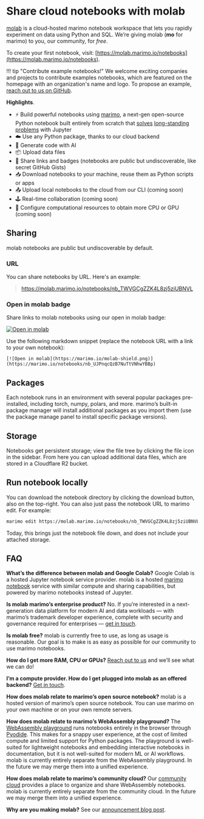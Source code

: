 # Share cloud notebooks with molab

[molab](https://molab.marimo.io/notebooks) is a cloud-hosted marimo notebook
workspace that lets you rapidly experiment on data using Python and SQL. We’re
giving molab (**mo** for marimo) to you, our community, for *free*.

To create your first notebook, visit:
[https://molab.marimo.io/notebooks](https://molab.marimo.io/notebooks).

!!! tip "Contribute example notebooks!"
    We welcome exciting companies and projects to contribute examples notebooks,
    which are featured on the homepage with an organization's name and logo. To propose an example,
    [reach out to us on GitHub](https://github.com/marimo-team/marimo/issues).

**Highlights**.

- ⚡️ Build powerful notebooks using [marimo](https://github.com/marimo-team/marimo), a next-gen open-source Python notebook built entirely from scratch that [solves](https://marimo.io/blog/lessons-learned) [long-standing](https://marimo.io/blog/python-not-json) [problems](https://leomurta.github.io/papers/pimentel2019a.pdf) with Jupyter
- ☁️ Use any Python package, thanks to our cloud backend
- 🤖 Generate code with AI
- 📦 Upload data files
- 🔗 Share links and badges (notebooks are public but undiscoverable, like secret GitHub Gists)
- 📥 Download notebooks to your machine, reuse them as Python scripts or apps
- 📤 Upload local notebooks to the cloud from our CLI (coming soon)
- 🕹️ Real-time collaboration (coming soon)
- 🧩 Configure computational resources to obtain more CPU or GPU (coming soon)


## Sharing

molab notebooks are public but undiscoverable by default.

### URL

You can share notebooks by URL. Here's an example:

> https://molab.marimo.io/notebooks/nb_TWVGCgZZK4L8zj5ziUBNVL

### Open in molab badge

Share links to molab notebooks using our open in molab badge:

[![Open in molab](https://marimo.io/molab-shield.png)](https://molab.marimo.io/notebooks/nb_TWVGCgZZK4L8zj5ziUBNVL)

Use the following markdown snippet (replace the notebook URL with a link to your own notebook):

```
[![Open in molab](https://marimo.io/molab-shield.png)](https://marimo.io/notebooks/nb_UJPnqcQzB7NuTtVNhwYBBp) 
```

## Packages

Each notebook runs in an environment with several popular packages
pre-installed, including torch, numpy, polars, and more. marimo’s built-in
package manager will install additional packages as you import them (use the
package manage panel to install specific package versions).

## Storage

Notebooks get persistent storage; view the file tree by clicking the file icon
in the sidebar. From here you can upload additional data files, which are
stored in a Cloudflare R2 bucket.

## Run notebook locally

You can download the notebook directory by clicking the download button, also
on the top-right. You can also just pass the notebook URL to marimo edit. For
example:

```bash
marimo edit https://molab.marimo.io/notebooks/nb_TWVGCgZZK4L8zj5ziUBNVL
```

Today, this brings just the notebook file down, and does not include your attached storage.

## FAQ

**What’s the difference between molab and Google Colab?** Google Colab is a hosted Jupyter notebook service provider. molab is a hosted [marimo notebook](https://github.com/marimo-team/marimo) service with similar compute and sharing capabilities, but powered by marimo notebooks instead of Jupyter.

**Is molab marimo’s enterprise product?** No. If you’re interested in a
next-generation data platform for modern AI and data workloads — with marimo’s
trademark developer experience, complete with security and governance required
for enterprises — [get in touch](mailto:contact@marimo.io).

**Is molab free?** molab is currently free to use, as long as usage is reasonable. Our goal is to make is as easy as possible for our community to use marimo notebooks.

**How do I get more RAM, CPU or GPUs?** [Reach out to us](https://marimo.io/discord) and we’ll see what we can do!

**I’m a compute provider.  How do I get plugged into molab as an offered backend?** [Get in touch](mailto:contact@marimo.io).

**How does molab relate to marimo’s open source notebook?** molab is a hosted version of marimo’s open source notebook. You can use marimo on your own machine or on your own remote servers.

**How does molab relate to marimo’s WebAssembly playground?** The [WebAssembly playground](https://marimo.app) runs notebooks entirely in the browser through [Pyodide](https://pyodide.org/en/stable/). This makes for a snappy user experience, at the cost of limited compute and limited support for Python packages. The playground is well-suited for lightweight notebooks and embedding interactive notebooks in documentation, but it is not well-suited for modern ML or AI workflows. molab is currently entirely separate from the WebAssembly playground. In the future we may merge them into a unified experience.

**How does molab relate to marimo’s community cloud?** Our [community cloud](https://marimo.io/dashboard) provides a place to organize and share WebAssembly notebooks. molab is currently entirely separate from the community cloud. In the future we may merge them into a unified experience.

**Why are you making molab?** See our [announcement blog post](https://marimo.io/blog/announcing-molab).
